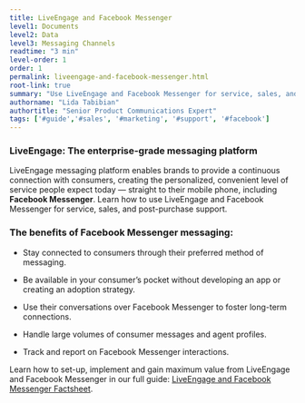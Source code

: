 ```yaml
---
title: LiveEngage and Facebook Messenger
level1: Documents
level2: Data
level3: Messaging Channels
readtime: "3 min"
level-order: 1
order: 1
permalink: liveengage-and-facebook-messenger.html
root-link: true
summary: "Use LiveEngage and Facebook Messenger for service, sales, and post-purchase support. Learn how LiveEngage connects brands to their customers via Facebook Messenger and the benefits of having a central hub of operations for agents, managers, and reporting."
authorname: "Lida Tabibian"
authortitle: "Senior Product Communications Expert"
tags: ['#guide','#sales', '#marketing', '#support', '#facebook']
---
```


### LiveEngage: The enterprise-grade messaging platform

LiveEngage messaging platform enables brands to provide a continuous connection with consumers, creating the personalized, convenient level of service people expect today — straight to their mobile phone, including **Facebook Messenger**. Learn how to use LiveEngage and Facebook Messenger for service, sales, and post-purchase support.

### The benefits of Facebook Messenger messaging:

* Stay connected to consumers through their preferred method of messaging.

* Be available in your consumer’s pocket without developing an app or creating an adoption strategy.

* Use their conversations over Facebook Messenger to foster long-term connections.

* Handle large volumes of consumer messages and agent profiles.

* Track and report on Facebook Messenger interactions.

<div class="bestpractice">Learn how to set-up, implement and gain maximum value from LiveEngage and Facebook Messenger in our full guide: <a href="http://info.liveperson.com/rs/501-BLE-979/images/Facebook_Messenger_Factsheet.pdf">LiveEngage and Facebook Messenger Factsheet</a>.</div>
